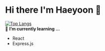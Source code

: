# Hi there I'm Haeyoon 👋

[![Top Langs](https://github-readme-stats.vercel.app/api/top-langs/?username=godbs129&hide=c%2B%2B)](https://github.com/anuraghazra/github-readme-stats)<br>
🌱 **I’m currently learning ...**
+ React
+ Express.js
<!--
**godbs129/godbs129** is a ✨ _special_ ✨ repository because its `README.md` (this file) appears on your GitHub profile.

Here are some ideas to get you started:

- 🔭 I’m currently working on ...
- 🌱 I’m currently learning ...
- 👯 I’m looking to collaborate on ...
- 🤔 I’m looking for help with ...
- 💬 Ask me about ...
- 📫 How to reach me: ...
- 😄 Pronouns: ...
- ⚡ Fun fact: ...
-->
